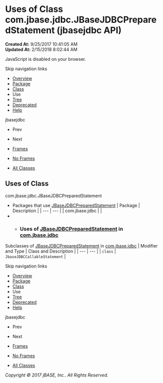 # Uses of Class com.jbase.jdbc.JBaseJDBCPreparedStatement (jbasejdbc   API)

**Created At:** 9/25/2017 10:41:05 AM  
**Updated At:** 2/15/2018 8:02:44 AM  

<!--<br>    try {<br>        if (location.href.indexOf('is-external=true') == -1) {<br>            parent.document.title="Uses of Class com.jbase.jdbc.JBaseJDBCPreparedStatement (jbasejdbc   API)";<br>        }<br>    }<br>    catch(err) {<br>    }<br>//-->
JavaScript is disabled on your browser.

Skip navigation links

- [Overview](../../../../overview-summary.html)
- [Package](/39228-jdbc/com_jbase_jdbc_package-summary)
- [Class](/39228-jdbc/com_jbase_jdbc_jbasejdbcpreparedstatement "class in com.jbase.jdbc")
- Use
- [Tree](/39228-jdbc/com_jbase_jdbc_package-tree)
- [Deprecated](../../../../deprecated-list.html)
- [Help](../../../../help-doc.html)


jbasejdbc <br>

- Prev
- Next


- [Frames](../../../../index.html?com/jbase/jdbc/class-use//39229-class-use/com_jbase_jdbc_class-use_JBaseJDBCPreparedStatement)
- [No Frames](/39229-class-use/com_jbase_jdbc_class-use_JBaseJDBCPreparedStatement)


- [All Classes](../../../../allclasses-noframe.html)


<!--<br>  allClassesLink = document.getElementById("allclasses\_navbar\_top");<br>  if(window==top) {<br>    allClassesLink.style.display = "block";<br>  }<br>  else {<br>    allClassesLink.style.display = "none";<br>  }<br>  //-->

## Uses of Class
com.jbase.jdbc.JBaseJDBCPreparedStatement

- Packages that use [JBaseJDBCPreparedStatement](/39228-jdbc/com_jbase_jdbc_jbasejdbcpreparedstatement "class in com.jbase.jdbc") | Package | Description |
| --- | --- |
| com.jbase.jdbc |   |
- - ### Uses of [JBaseJDBCPreparedStatement](/39228-jdbc/com_jbase_jdbc_jbasejdbcpreparedstatement "class in com.jbase.jdbc") in [com.jbase.jdbc](/39228-jdbc/com_jbase_jdbc_package-summary)


Subclasses of [JBaseJDBCPreparedStatement](/39228-jdbc/com_jbase_jdbc_jbasejdbcpreparedstatement "class in com.jbase.jdbc") in [com.jbase.jdbc](/39228-jdbc/com_jbase_jdbc_package-summary) | Modifier and Type | Class and Description |
| --- | --- |
| `class` | `JbaseJDBCCallableStatement`  |

Skip navigation links

- [Overview](../../../../overview-summary.html)
- [Package](/39228-jdbc/com_jbase_jdbc_package-summary)
- [Class](/39228-jdbc/com_jbase_jdbc_jbasejdbcpreparedstatement "class in com.jbase.jdbc")
- Use
- [Tree](/39228-jdbc/com_jbase_jdbc_package-tree)
- [Deprecated](../../../../deprecated-list.html)
- [Help](../../../../help-doc.html)


jbasejdbc <br>

- Prev
- Next


- [Frames](../../../../index.html?com/jbase/jdbc/class-use//39229-class-use/com_jbase_jdbc_class-use_JBaseJDBCPreparedStatement)
- [No Frames](/39229-class-use/com_jbase_jdbc_class-use_JBaseJDBCPreparedStatement)


- [All Classes](../../../../allclasses-noframe.html)


<!--<br>  allClassesLink = document.getElementById("allclasses\_navbar\_bottom");<br>  if(window==top) {<br>    allClassesLink.style.display = "block";<br>  }<br>  else {<br>    allClassesLink.style.display = "none";<br>  }<br>  //-->

*Copyright © 2017 jBASE, Inc.. All Rights Reserved.*
